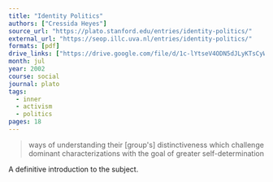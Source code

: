 ```yaml
---
title: "Identity Politics"
authors: ["Cressida Heyes"]
source_url: "https://plato.stanford.edu/entries/identity-politics/"
external_url: "https://seop.illc.uva.nl/entries/identity-politics/"
formats: [pdf]
drive_links: ["https://drive.google.com/file/d/1c-lYtseV4ODN5dJLyKTsCyWHtNH9lqFq/view?usp=drivesdk"]
month: jul
year: 2002
course: social
journal: plato
tags:
  - inner
  - activism
  - politics
pages: 18
---
```


> ways of understanding their [group's] distinctiveness which challenge dominant characterizations with the goal of greater self-determination

A definitive introduction to the subject.
